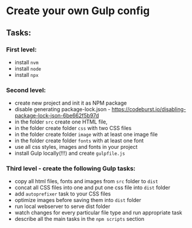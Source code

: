 # Create your own Gulp config

## Tasks:
### First level:
  - install `nvm`
  - install `node`
  - install `npx`

### Second level:
  - create new project and init it as NPM package
  - disable generating package-lock.json - https://codeburst.io/disabling-package-lock-json-6be662f5b97d
  - in the folder `src` create one HTML file,
  - in the folder create folder `css` with two CSS files
  - in the folder create folder `image` with at least one image file
  - in the folder create folder `fonts` with at least one font
  - use all css styles, images and fonts in your project
  - install Gulp locally(!!!) and create `gulpfile.js`

 
### Third level - create the following Gulp tasks:
  - copy all html files, fonts and images from `src` folder to `dist`
  - concat all CSS files into one and put one css file into `dist` folder
  - add `autoprefixer` task to your CSS files
  - optimize images before saving them into `dist` folder
  - run local webserver to serve dist folder
  - watch changes for every particular file type and run appropriate task
  - describe all the main tasks in the `npm scripts` section
